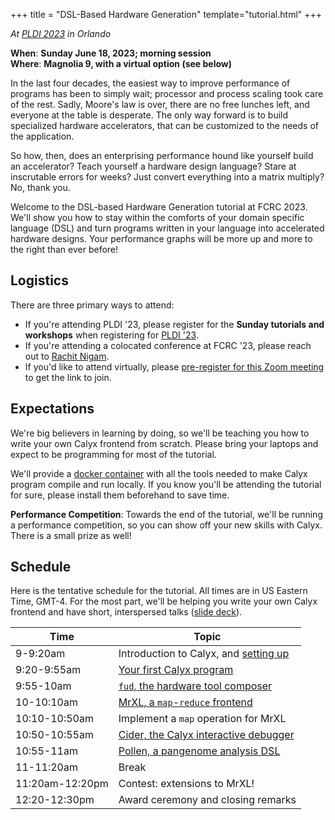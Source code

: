 +++
title = "DSL-Based Hardware Generation"
template="tutorial.html"
+++

*At [PLDI 2023][pldi-home] in Orlando*

**When**: **Sunday June 18, 2023; morning session** <br/>
**Where**: **Magnolia 9, with a virtual option (see below)**

In the last four decades, the easiest way to improve performance of programs has been to simply wait; processor and process scaling took care of the rest.
Sadly, Moore's law is over, there are no free lunches left, and everyone at the table is desperate.
The only way forward is to build specialized hardware accelerators, that can be customized to the needs of the application.

So how, then, does an enterprising performance hound like yourself build an accelerator?
Teach yourself a hardware design language?
Stare at inscrutable errors for weeks?
Just convert everything into a matrix multiply?
No, thank you.

Welcome to the DSL-based Hardware Generation tutorial at FCRC 2023.
We'll show you how to stay within the comforts of your domain specific language (DSL) and turn programs written in your language into accelerated hardware designs.
Your performance graphs will be more up and more to the right than ever before!

## Logistics

There are three primary ways to attend:
* If you're attending PLDI '23, please register for the **Sunday tutorials and workshops** when registering for [PLDI '23][pldi-reg].
* If you're attending a colocated conference at FCRC '23, please reach out to [Rachit Nigam][rachit-email].
* If you'd like to attend virtually, please [pre-register for this Zoom meeting][zoom] to get the link to join.

## Expectations

We're big believers in learning by doing, so we'll be teaching you how to write your own Calyx frontend from scratch.
Please bring your laptops and expect to be programming for most of the tutorial.

We'll provide a [docker container][calyx-docker]  with all the tools needed to make Calyx program compile and run locally.
If you know you'll be attending the tutorial for sure, please install them beforehand to save time.

**Performance Competition**: Towards the end of the tutorial, we'll be running a performance competition, so you can show off your new skills with Calyx. There is a small prize as well!

## Schedule

Here is the tentative schedule for the tutorial.
All times are in US Eastern Time, GMT-4.
For the most part, we'll be helping you write your own Calyx frontend and have short, interspersed talks ([slide deck][slide-deck]).

| Time | Topic |
| ---- | ----- |
| 9-9:20am | Introduction to Calyx, and [setting up][calyx-start] |
| 9:20-9:55am | [Your first Calyx program][calyx-prog] |
| 9:55-10am | [`fud`, the hardware tool composer][calyx-fud] |
| 10-10:10am | [MrXL, a `map`-`reduce` frontend][mrxl] |
| 10:10-10:50am | Implement a `map` operation for MrXL |
| 10:50-10:55am | [Cider, the Calyx interactive debugger][cidr] |
| 10:55-11am | [Pollen, a pangenome analysis DSL][pollen] |
| 11-11:20am | Break |
| 11:20am-12:20pm | Contest: extensions to MrXL! |
| 12:20-12:30pm | Award ceremony and closing remarks |


[calyx-prog]: https://docs.calyxir.org/tutorial/language-tut.html
[calyx-start]: https://docs.calyxir.org/
[calyx-fud]: https://docs.calyxir.org/fud/index.html
[mrxl]: https://docs.calyxir.org/tutorial/frontend-tut.html
[cidr]: https://docs.calyxir.org/debug/cider.html

[rachit-email]: mailto:rnigam@cs.cornell.edu
[pldi-reg]: https://fcrc.acm.org/
[pldi-home]: https://pldi23.sigplan.org/
[calyx-docker]: https://github.com/cucapra/calyx/pkgs/container/calyx
[pollen]: https://github.com/cucapra/pollen
[zoom]: https://cornell.zoom.us/meeting/register/tJYud-mrqD0iE9XLs5Ms6vxFI-wSngje6AEh
[slide-deck]: /pdf/competition_hints.pdf